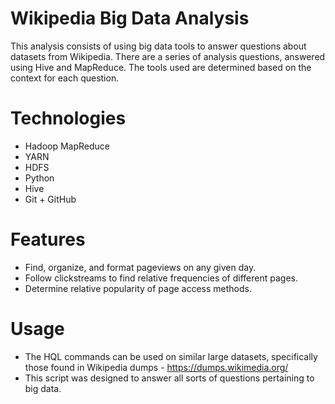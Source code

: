 # Wikipedia Big Data Analysis
This analysis consists of using big data tools to answer questions about datasets from Wikipedia. There are a series of analysis questions, answered using Hive and MapReduce. The tools used are determined based on the context for each question.

# Technologies
- Hadoop MapReduce
- YARN
- HDFS
- Python
- Hive
- Git + GitHub

# Features
- Find, organize, and format pageviews on any given day.
- Follow clickstreams to find relative frequencies of different pages.
- Determine relative popularity of page access methods.

# Usage
- The HQL commands can be used on similar large datasets, specifically those found in Wikipedia dumps - https://dumps.wikimedia.org/
- This script was designed to answer all sorts of questions pertaining to big data.
